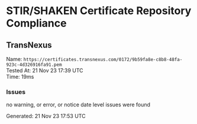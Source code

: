 # STIR/SHAKEN Certificate Repository Compliance

## TransNexus

Name: `https://certificates.transnexus.com/0172/9b59fa8e-c8b8-48fa-923c-4d326916fa91.pem`\
Tested At: 21 Nov 23 17:39 UTC\
Time: 19ms

### Issues

no warning, or error, or notice date level issues were found

Generated: 21 Nov 23 17:53 UTC
